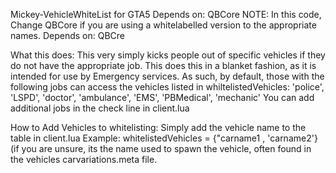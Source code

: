 Mickey-VehicleWhiteList for GTA5
Depends on: QBCore
NOTE: In this code, Change QBCore if you are using a whitelabelled version to the appropriate names.
Depends on:
QBCre

What this does:
This very simply kicks people out of specific vehicles if they do not have the appropriate job.
This does this in a blanket fashion, as it is intended for use by Emergency services.
As such, by default, those with the following jobs can access the vehicles listed in whiltelistedVehicles:
'police', 'LSPD', 'doctor', 'ambulance', 'EMS', 'PBMedical', 'mechanic'
You can add additional jobs in the check line in client.lua 

How to Add Vehicles to whitelisting:
Simply add the vehicle name to the table in client.lua 
Example: whitelistedVehicles = {"carname1 , 'carname2'}
(if you are unsure, its the name used to spawn the vehicle, often found in the vehicles carvariations.meta file.
